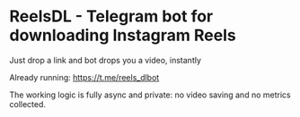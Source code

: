 # ReelsDL - Telegram bot for downloading Instagram Reels
Just drop a link and bot drops you a video, instantly

Already running: https://t.me/reels_dlbot

The working logic is fully async and private: no video saving and no metrics collected.
